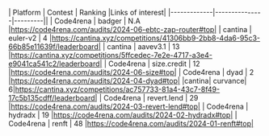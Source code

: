 | Platform    | Contest       | Ranking |Links of interest|
|-------------|---------------|---------||
| Code4rena   | badger        | N.A     |https://code4rena.com/audits/2024-06-ebtc-zap-router#top|
| cantina   | euler-v2      | 4       |https://cantina.xyz/competitions/41306bb9-2bb8-4da6-95c3-66b85e11639f/leaderboard|
| cantina   | aavev3.1      | 13      |https://cantina.xyz/competitions/5ffcedec-7e2e-4717-a3e4-e9041ca541c2/leaderboard|
| Code4rena   | size.credit   | 12      |https://code4rena.com/audits/2024-06-size#top|
| Code4rena   | dyad          | 2       |https://code4rena.com/audits/2024-04-dyad#top|
|cantina| curvance| 6|https://cantina.xyz/competitions/ac757733-81a4-43c7-8f49-17c5b135cdff/leaderboard|
| Code4rena   | revert.lend   | 29      |https://code4rena.com/audits/2024-03-revert-lend#top|
| Code4rena   | hydradx       | 19      |https://code4rena.com/audits/2024-02-hydradx#top|
| Code4rena   | renft         | 48      |https://code4rena.com/audits/2024-01-renft#top|
